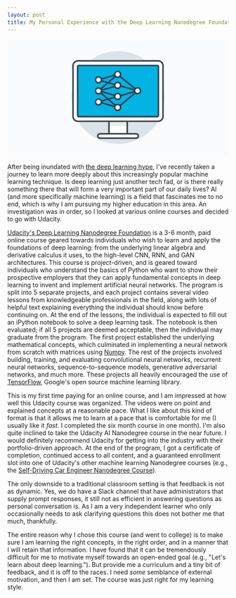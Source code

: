 ```yaml
---
layout: post
title: My Personal Experience with the Deep Learning Nanodegree Foundation Udacity Course
---
```


![Udacity Deep Learning](/public/img/nd101.png)

After being inundated with [the deep learning hype](https://www.quora.com/Is-deep-learning-overhyped), I've recently taken a journey to learn more deeply about this increasingly popular machine learning technique. Is deep learning just another tech fad, or is there really something there that will form a very important part of our daily lives? AI (and more specifically machine learning) is a field that fascinates me to no end, which is why I am pursuing my higher education in this area. An investigation was in order, so I looked at various online courses and decided to go with Udacity.

[Udacity's Deep Learning Nanodegree Foundation](https://www.udacity.com/course/deep-learning-nanodegree-foundation--nd101) is a 3-6 month, paid online course geared towards individuals who wish to learn and apply the foundations of deep learning: from the underlying linear algebra and derivative calculus it uses, to the high-level CNN, RNN, and GAN architectures. This course is project-driven, and is geared toward individuals who understand the basics of Python who want to show their prospective employers that they can apply fundamental concepts in deep learning to invent and implement artificial neural networks. The program is split into 5 separate projects, and each project contains several video lessons from knowledgeable professionals in the field, along with lots of helpful text explaining everything the individual should know before continuing on. At the end of the lessons, the individual is expected to fill out an iPython notebook to solve a deep learning task. The notebook is then evaluated; if all 5 projects are deemed acceptable, then the individual may graduate from the program. The first project established the underlying mathematical concepts, which culminated in implementing a neural network from scratch with matrices using [Numpy](http://www.numpy.org/). The rest of the projects involved building, training, and evaluating convolutional neural networks, recurrent neural networks, sequence-to-sequence models, generative adversarial networks, and much more. These projects all heavily encouraged the use of [TensorFlow](https://www.tensorflow.org/), Google's open source machine learning library.

This is my first time paying for an online course, and I am impressed at how well this Udacity course was organized. The videos were on point and explained concepts at a reasonable pace. What I like about this kind of format is that it allows me to learn at a pace that is comfortable for me (I usually like it _fast_. I completed the six month course in one month). I'm also quite inclined to take the Udacity AI Nanodegree course in the near future. I would definitely recommend Udacity for getting into the industry with their portfolio-driven approach. At the end of the program, I got a certificate of completion, continued access to all content, and a guaranteed enrollment slot into one of Udacity's other machine learning Nanodegree courses (e.g., the [Self-Driving Car Engineer Nanodegree Course](https://www.udacity.com/drive)).

The only downside to a traditional classroom setting is that feedback is not as dynamic. Yes, we do have a Slack channel that have administrators that supply prompt responses, it still not as efficient in answering questions as personal conversation is. As I am a very independent learner who only occasionally needs to ask clarifying questions this does not bother me that much, thankfully.

The entire reason why I chose this course (and went to college) is to make sure I am learning the right concepts, in the right order, and in a manner that I will retain that information. I have found that it can be tremendously difficult for me to motivate myself towards an open-ended goal (e.g., "Let's learn about deep learning."). But provide me a curriculum and a tiny bit of feedback, and it is off to the races. I need _some_ semblance of external motivation, and then I am set. The course was just right for my learning style.